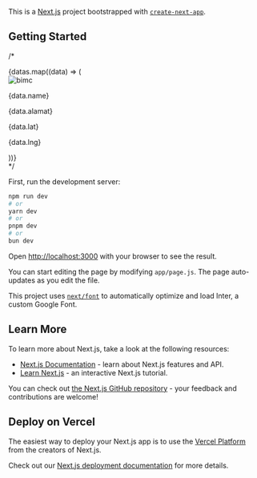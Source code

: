 This is a [Next.js](https://nextjs.org/) project bootstrapped with [`create-next-app`](https://github.com/vercel/next.js/tree/canary/packages/create-next-app).

## Getting Started

  /*
      <div className="grid grid-cols-4 mx-auto px-24 gap-5">
        {datas.map((data) => (
          <div key={data.id}>
            <div className="h-fit grid grid-cols-1 p-8 shadow-md rounded-lg border border-gray-200 hover:shadow-lg">
              <Image src={bimc} height={200} alt="bimc" />
              <p className="mt-5 mb-3 text-xl font-semibold border border-black">{data.name}</p>
              <p>{data.alamat}</p>
              <p>{data.lat}</p>
              <p>{data.lng}</p>
            </div>
          </div>
        ))}
      </div>
      */

First, run the development server:

```bash
npm run dev
# or
yarn dev
# or
pnpm dev
# or
bun dev
```

Open [http://localhost:3000](http://localhost:3000) with your browser to see the result.

You can start editing the page by modifying `app/page.js`. The page auto-updates as you edit the file.

This project uses [`next/font`](https://nextjs.org/docs/basic-features/font-optimization) to automatically optimize and load Inter, a custom Google Font.

## Learn More

To learn more about Next.js, take a look at the following resources:

- [Next.js Documentation](https://nextjs.org/docs) - learn about Next.js features and API.
- [Learn Next.js](https://nextjs.org/learn) - an interactive Next.js tutorial.

You can check out [the Next.js GitHub repository](https://github.com/vercel/next.js/) - your feedback and contributions are welcome!

## Deploy on Vercel

The easiest way to deploy your Next.js app is to use the [Vercel Platform](https://vercel.com/new?utm_medium=default-template&filter=next.js&utm_source=create-next-app&utm_campaign=create-next-app-readme) from the creators of Next.js.

Check out our [Next.js deployment documentation](https://nextjs.org/docs/deployment) for more details.

